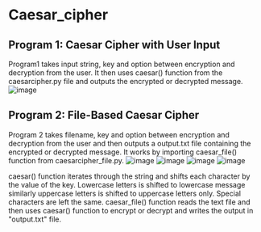 # Caesar_cipher
## Program 1: Caesar Cipher with User Input
Program1 takes input string, key and option between encryption and decryption from the user. It then uses caesar() function from the caesarcipher.py file and outputs the encrypted or decrypted message.
![image](https://github.com/SkepticalInhuman/Caesar_cipher/assets/96436121/28a3e4b8-54b8-4d75-ad57-9a321b043681)
## Program 2: File-Based Caesar Cipher
Program 2 takes filename, key and option between encryption and decryption from the user and then outputs a output.txt file containing the encrypted or decrypted message. It works by importing caesar_file() function from caesarcipher_file.py.
![image](https://github.com/SkepticalInhuman/Caesar_cipher/assets/96436121/bb2906aa-e10e-4234-8bb0-0785239a3044)
![image](https://github.com/SkepticalInhuman/Caesar_cipher/assets/96436121/d5a99e4a-9619-42e6-807c-18c3eb3444ff)
![image](https://github.com/SkepticalInhuman/Caesar_cipher/assets/96436121/2439068e-29bc-4136-9222-b2b8b840668b)
![image](https://github.com/SkepticalInhuman/Caesar_cipher/assets/96436121/915685d8-131d-418c-ac09-909e20f650d3)

caesar() function iterates through the string and shifts each character by the value of the key. Lowercase letters is shifted to lowercase message similarly uppercase letters is shifted to uppercase letters only. Special characters are left the same.
caesar_file() function reads the text file and then uses caesar() function to encrypt or decrypt and writes the output in "output.txt" file.




